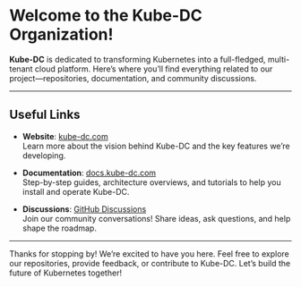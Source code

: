 # Welcome to the Kube-DC Organization!

**Kube-DC** is dedicated to transforming Kubernetes into a full-fledged, multi-tenant cloud platform. Here’s where you’ll find everything related to our project—repositories, documentation, and community discussions.

---

## Useful Links

- **Website**: [kube-dc.com](https://kube-dc.com)  
  Learn more about the vision behind Kube-DC and the key features we’re developing.

- **Documentation**: [docs.kube-dc.com](https://docs.kube-dc.com)  
  Step-by-step guides, architecture overviews, and tutorials to help you install and operate Kube-DC.

- **Discussions**: [GitHub Discussions](https://github.com/orgs/kube-dc/discussions)  
  Join our community conversations! Share ideas, ask questions, and help shape the roadmap.

---

Thanks for stopping by! We’re excited to have you here. Feel free to explore our repositories, provide feedback, or contribute to Kube-DC. Let’s build the future of Kubernetes together!
